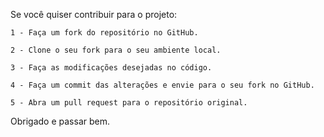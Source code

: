 Se você quiser contribuir para o projeto:

    1 - Faça um fork do repositório no GitHub.

    2 - Clone o seu fork para o seu ambiente local.

    3 - Faça as modificações desejadas no código.

    4 - Faça um commit das alterações e envie para o seu fork no GitHub.

    5 - Abra um pull request para o repositório original.


Obrigado e passar bem.